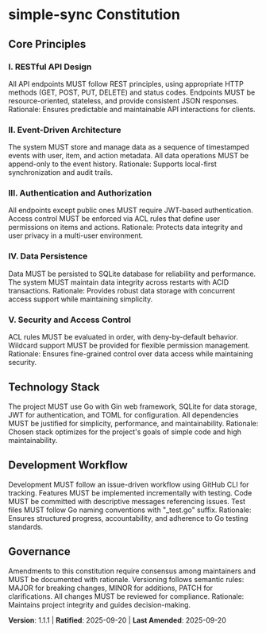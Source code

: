 <!--
Sync Impact Report:
- Version change: 1.1.0 → 1.1.1
- List of modified principles: VI. Development Workflow (added testing conventions)
- Added sections: none
- Removed sections: none
- Templates requiring updates: none
- Follow-up TODOs: none
-->
# simple-sync Constitution

## Core Principles

### I. RESTful API Design
All API endpoints MUST follow REST principles, using appropriate HTTP methods (GET, POST, PUT, DELETE) and status codes. Endpoints MUST be resource-oriented, stateless, and provide consistent JSON responses. Rationale: Ensures predictable and maintainable API interactions for clients.

### II. Event-Driven Architecture
The system MUST store and manage data as a sequence of timestamped events with user, item, and action metadata. All data operations MUST be append-only to the event history. Rationale: Supports local-first synchronization and audit trails.

### III. Authentication and Authorization
All endpoints except public ones MUST require JWT-based authentication. Access control MUST be enforced via ACL rules that define user permissions on items and actions. Rationale: Protects data integrity and user privacy in a multi-user environment.

### IV. Data Persistence
Data MUST be persisted to SQLite database for reliability and performance. The system MUST maintain data integrity across restarts with ACID transactions. Rationale: Provides robust data storage with concurrent access support while maintaining simplicity.

### V. Security and Access Control
ACL rules MUST be evaluated in order, with deny-by-default behavior. Wildcard support MUST be provided for flexible permission management. Rationale: Ensures fine-grained control over data access while maintaining security.

## Technology Stack
The project MUST use Go with Gin web framework, SQLite for data storage, JWT for authentication, and TOML for configuration. All dependencies MUST be justified for simplicity, performance, and maintainability. Rationale: Chosen stack optimizes for the project's goals of simple code and high maintainability.

## Development Workflow
Development MUST follow an issue-driven workflow using GitHub CLI for tracking. Features MUST be implemented incrementally with testing. Code MUST be committed with descriptive messages referencing issues. Test files MUST follow Go naming conventions with "_test.go" suffix. Rationale: Ensures structured progress, accountability, and adherence to Go testing standards.

## Governance
Amendments to this constitution require consensus among maintainers and MUST be documented with rationale. Versioning follows semantic rules: MAJOR for breaking changes, MINOR for additions, PATCH for clarifications. All changes MUST be reviewed for compliance. Rationale: Maintains project integrity and guides decision-making.

**Version**: 1.1.1 | **Ratified**: 2025-09-20 | **Last Amended**: 2025-09-20